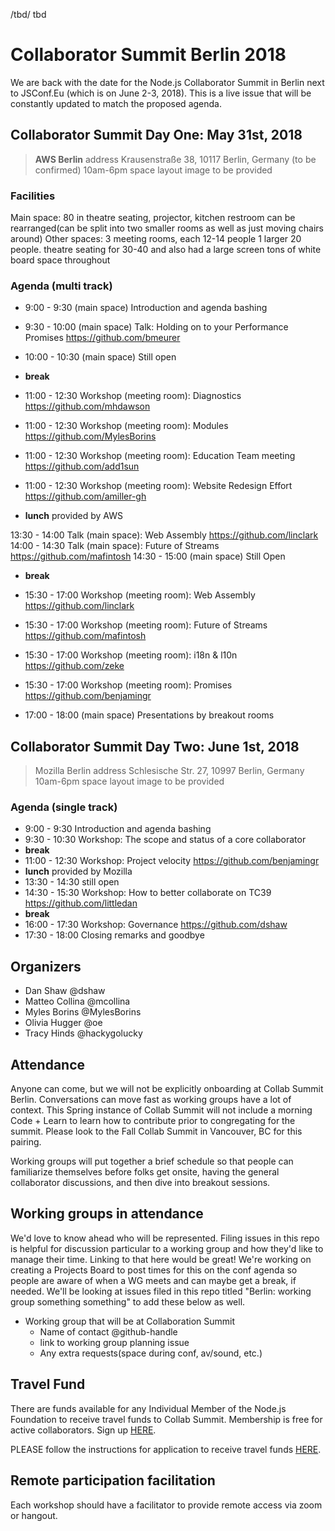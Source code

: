 /tbd/ tbd
# Collaborator Summit Berlin 2018

We are back with the date for the Node.js Collaborator Summit in Berlin next to JSConf.Eu (which is on June 2-3, 2018).
This is a live issue that will be constantly updated to match the proposed agenda.

## Collaborator Summit Day One: May 31st, 2018

> __AWS Berlin__
address Krausenstraße 38, 10117 Berlin, Germany (to be confirmed)
10am-6pm
space layout image to be provided

### Facilities

Main space: 80 in theatre seating, projector, kitchen restroom can be rearranged(can be split into two smaller rooms as well as just moving chairs around)
Other spaces:
3 meeting rooms, each 12-14 people
1 larger 20 people. theatre seating for 30-40 and also had a large screen
tons of white board space throughout

### Agenda (multi track)

- 9:00 - 9:30 (main space) Introduction and agenda bashing

- 9:30 - 10:00 (main space) Talk: Holding on to your Performance Promises	https://github.com/bmeurer
- 10:00 - 10:30	(main space) Still open

- __break__

- 11:00 - 12:30	Workshop (meeting room): Diagnostics	https://github.com/mhdawson
- 11:00 - 12:30	Workshop (meeting room): Modules	https://github.com/MylesBorins
- 11:00 - 12:30	Workshop (meeting room): Education Team meeting	https://github.com/add1sun
- 11:00 - 12:30	Workshop (meeting room): Website Redesign Effort	https://github.com/amiller-gh

- __lunch__ provided by AWS

13:30 - 14:00	Talk (main space): Web Assembly	https://github.com/linclark
14:00 - 14:30	Talk (main space): Future of Streams	https://github.com/mafintosh
14:30 - 15:00	(main space) Still Open

- __break__

- 15:30 - 17:00	Workshop (meeting room): Web Assembly	https://github.com/linclark
- 15:30 - 17:00	Workshop (meeting room): Future of Streams	https://github.com/mafintosh
- 15:30 - 17:00	Workshop (meeting room): i18n & l10n	https://github.com/zeke
- 15:30 - 17:00	Workshop (meeting room): Promises https://github.com/benjamingr

- 17:00 - 18:00 (main space) Presentations by breakout rooms


## Collaborator Summit Day Two: June 1st, 2018

> Mozilla Berlin
address Schlesische Str. 27, 10997 Berlin, Germany
10am-6pm
space layout image to be provided

### Agenda (single track)

- 9:00 - 9:30 Introduction and agenda bashing
- 9:30 - 10:30 Workshop: The scope and status of a core collaborator
- __break__
- 11:00 - 12:30	Workshop: Project velocity	https://github.com/benjamingr
- __lunch__ provided by Mozilla
- 13:30 - 14:30	still open
- 14:30 - 15:30	Workshop: How to better collaborate on TC39	https://github.com/littledan
- __break__
- 16:00 - 17:30	Workshop: Governance	https://github.com/dshaw
- 17:30 - 18:00	Closing remarks and goodbye

## Organizers

- Dan Shaw @dshaw
- Matteo Collina @mcollina
- Myles Borins @MylesBorins
- Olivia Hugger @oe
- Tracy Hinds @hackygolucky

## Attendance

Anyone can come, but we will not be explicitly onboarding at Collab
Summit Berlin. Conversations can move fast as working groups have
a lot of context. This Spring instance of Collab Summit will not include
a morning Code + Learn to learn how to contribute prior to congregating
for the summit. Please look to the Fall Collab Summit in Vancouver, BC
for this pairing.

Working groups will put together a brief schedule so that people can
familiarize themselves before folks get onsite, having the general collaborator
discussions, and then dive into breakout sessions.

## Working groups in attendance

We'd love to know ahead who will be represented. Filing issues in this repo is helpful for discussion particular to a working group and how they'd like to manage their time. Linking to that here would be great! We're working on creating a Projects Board to post times for this on the conf agenda so people are aware of when a WG meets and can maybe get a break, if needed. We'll be looking at issues filed in this repo titled "Berlin: working group something something" to add these below as well.
- Working group that will be at Collaboration Summit
  - Name of contact @github-handle
  - link to working group planning issue
  - Any extra requests(space during conf, av/sound, etc.)

## Travel Fund
There are funds available for any Individual Member of the Node.js Foundation to receive travel funds to Collab Summit.  Membership is free for active collaborators. Sign up [HERE](https://github.com/nodejs/members#members).

PLEASE follow the instructions for application to receive travel funds [HERE](https://github.com/nodejs/admin/blob/master/MEMBER_TRAVEL_FUND.md#process).

## Remote participation facilitation

Each workshop should have a facilitator to provide remote access via
zoom or hangout.

